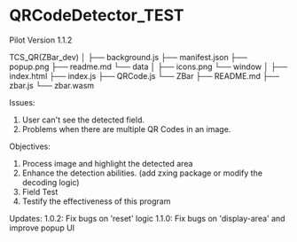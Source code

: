 # QRCodeDetector_TEST
Pilot Version 1.1.2

TCS_QR(ZBar_dev)
│
├── background.js
├── manifest.json
├── popup.png
├── readme.md
└── data
    │
    ├── icons.png
    └── window
        │
        ├── index.html
        ├── index.js
        ├── QRCode.js
        └── ZBar
            ├── README.md
            ├── zbar.js
            └── zbar.wasm


Issues:
1. User can't see the detected field.
2. Problems when there are multiple QR Codes in an image.

Objectives:
1. Process image and highlight the detected area
2. Enhance the detection abilities. (add zxing package or modify the decoding logic)
3. Field Test
4. Testify the effectiveness of this program

Updates:
1.0.2: Fix bugs on 'reset' logic
1.1.0: Fix bugs on 'display-area' and improve popup UI